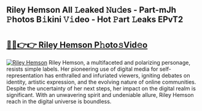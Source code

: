 ## Riley Hemson All 𝙻eaked 𝙽u𝚍es - Part-mJh 𝙿hotos B𝚒kini 𝚅𝚒deo - Hot 𝙿art 𝙻eaks EPvT2

# <h2><a href="http://ld78svw.urlbe.top/?page=Riley+Hemson">🔗🔗👉👉 Riley Hemson P𝚑oto𝚜Vid𝚎o</a></h2>

[![Riley Hemson](https://i.imgur.com/eBuTRDB.gif)](http://ld78svw.urlbe.top/?page=Riley+Hemson)
Riley Hemson, a multifaceted and polarizing personage, resists simple labels. Her pioneering use of digital media for self-representation has enthralled and infuriated viewers, igniting debates on identity, artistic expression, and the evolving nature of online communities. Despite the uncertainty of her next steps, her impact on the digital realm is significant. With an unwavering spirit and undeniable allure, Riley Hemson reach in the digital universe is boundless.

